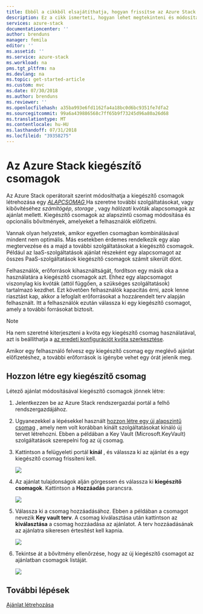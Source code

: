```yaml
---
title: Ebből a cikkből elsajátíthatja, hogyan frissítse az Azure Stack ajánlatokat és csomagokat |} A Microsoft Docs
description: Ez a cikk ismerteti, hogyan lehet megtekinteni és módosítani a meglévő Azure Stack ajánlatokat és csomagokat.
services: azure-stack
documentationcenter: ''
author: brenduns
manager: femila
editor: ''
ms.assetid: ''
ms.service: azure-stack
ms.workload: na
pms.tgt_pltfrm: na
ms.devlang: na
ms.topic: get-started-article
ms.custom: mvc
ms.date: 07/30/2018
ms.author: brenduns
ms.reviewer: ''
ms.openlocfilehash: a35ba993e6fd1162fa4a18bc0d6bc9351fe7dfa2
ms.sourcegitcommit: 99a6a439886568c7ff65b9f73245d96a80a26d68
ms.translationtype: MT
ms.contentlocale: hu-HU
ms.lasthandoff: 07/31/2018
ms.locfileid: "39358275"
---
```

# <a name="azure-stack-add-on-plans"></a>Az Azure Stack kiegészítő csomagok

Az Azure Stack operátorait szerint módosíthatja a kiegészítő csomagok létrehozása egy [ *ALAPCSOMAG* ](azure-stack-create-plan.md) Ha szeretne további szolgáltatásokat, vagy kibővítéséhez *számítógép*, *storage* , vagy *hálózati* kvóták alapcsomagok az ajánlat mellett. Kiegészítő csomagok az alapszintű csomag módosítása és opcionális bővítmények, amelyeket a felhasználók előfizetni. 

Vannak olyan helyzetek, amikor egyetlen csomagban kombinálásával mindent nem optimális. Más esetekben érdemes rendelkezik egy alap megtervezése és a majd a további szolgáltatásokat a kiegészítő csomagok. Például az IaaS-szolgáltatások ajánlat részeként egy alapcsomagot az összes PaaS-szolgáltatások kiegészítő csomagok számít sikerült dönt.

Felhasználók, erőforrások kihasználtságát, fordítson egy másik oka a használatára a kiegészítő csomagok azt. Ehhez egy alapcsomagot viszonylag kis kvóták (attól függően, a szükséges szolgáltatások) tartalmazó kezdhet. Ezt követően felhasználók kapacitás érni, azok lenne riasztást kap, akkor a lefoglalt erőforrásokat a hozzárendelt terv alapján felhasznált. Itt a felhasználók ezután válassza ki egy kiegészítő csomagot, amely a további forrásokat biztosít.

> [!NOTE]
> Ha nem szeretné kiterjeszteni a kvóta egy kiegészítő csomag használatával, azt is beállíthatja a [az eredeti konfigurációt kvóta szerkesztése](azure-stack-quota-types.md#to-edit-a-quota). 

Amikor egy felhasználó felvesz egy kiegészítő csomag egy meglévő ajánlat előfizetéshez, a további erőforrások is igénybe vehet egy órát jelenik meg. 

## <a name="create-an-add-on-plan"></a>Hozzon létre egy kiegészítő csomag
Létező ajánlat módosításával kiegészítő csomagok jönnek létre:

1. Jelentkezzen be az Azure Stack rendszergazdai portál a felhő rendszergazdájához.
2. Ugyanezekkel a lépésekkel használt [hozzon létre egy új alapszintű csomag](azure-stack-create-plan.md) , amely nem volt korábban kínált szolgáltatásokat kínáló új tervet létrehozni. Ebben a példában a Key Vault (Microsoft.KeyVault) szolgáltatások szerepelni fog az új csomag.
3. Kattintson a felügyeleti portál **kínál** , és válassza ki az ajánlat és a egy kiegészítő csomag frissíteni kell.

   ![](media/create-add-on-plan/1.PNG)

4.  Az ajánlat tulajdonságok alján görgessen és válassza ki **kiegészítő csomagok**. Kattintson a **Hozzáadás** parancsra.
   
    ![](media/create-add-on-plan/2.PNG)

5. Válassza ki a csomag hozzáadásához. Ebben a példában a csomagot nevezik **Key vault terv**. A csomag kiválasztása után kattintson az **kiválasztása** a csomag hozzáadása az ajánlatot. A terv hozzáadásának az ajánlatra sikeresen értesítést kell kapnia.
   
    ![](media/create-add-on-plan/3.PNG)

6. Tekintse át a bővítmény ellenőrzése, hogy az új kiegészítő csomagot az ajánlatban csomagok listáját.
   
    ![](media/create-add-on-plan/4.PNG)

## <a name="next-steps"></a>További lépések
[Ajánlat létrehozása](azure-stack-create-offer.md)